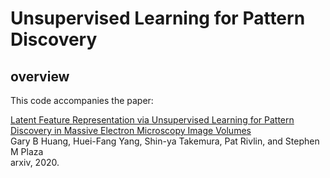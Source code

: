# Unsupervised Learning for Pattern Discovery

## overview

This code accompanies the paper:

[Latent Feature Representation via Unsupervised Learning for Pattern Discovery in Massive Electron Microscopy Image Volumes](https://arxiv.org/abs/2012.12175)\
Gary B Huang, Huei-Fang Yang, Shin-ya Takemura, Pat Rivlin, and Stephen M Plaza\
arxiv, 2020.
